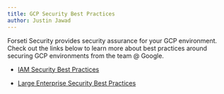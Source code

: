 ```yaml
---
title: GCP Security Best Practices
author: Justin Jawad
---
```

Forseti Security provides security assurance for your GCP environment. Check out the links below to learn more about best practices around securing GCP environments from the team @ Google. 

* [IAM Security Best Practices](https://cloud.google.com/iam/docs/using-iam-securely)

* [Large Enterprise Security Best Practices](https://cloud.google.com/docs/enterprise/best-practices-for-enterprise-organizations)
